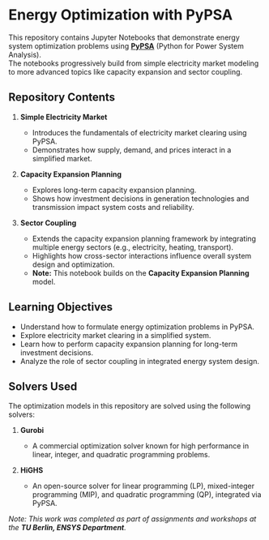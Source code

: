 # Energy Optimization with PyPSA

This repository contains Jupyter Notebooks that demonstrate energy system optimization problems using **[PyPSA](https://pypsa.org/)** (Python for Power System Analysis).  
The notebooks progressively build from simple electricity market modeling to more advanced topics like capacity expansion and sector coupling.

## Repository Contents

1. **Simple Electricity Market**  
   - Introduces the fundamentals of electricity market clearing using PyPSA.  
   - Demonstrates how supply, demand, and prices interact in a simplified market.

2. **Capacity Expansion Planning**  
   - Explores long-term capacity expansion planning.  
   - Shows how investment decisions in generation technologies and transmission impact system costs and reliability.

3. **Sector Coupling**  
   - Extends the capacity expansion planning framework by integrating multiple energy sectors (e.g., electricity, heating, transport).  
   - Highlights how cross-sector interactions influence overall system design and optimization.  
   - **Note:** This notebook builds on the **Capacity Expansion Planning** model.

## Learning Objectives

   - Understand how to formulate energy optimization problems in PyPSA.  
   - Explore electricity market clearing in a simplified system.  
   - Learn how to perform capacity expansion planning for long-term investment decisions.  
   - Analyze the role of sector coupling in integrated energy system design.

## Solvers Used

The optimization models in this repository are solved using the following solvers:

1. **Gurobi**  
   - A commercial optimization solver known for high performance in linear, integer, and quadratic programming problems.

2. **HiGHS**  
   - An open-source solver for linear programming (LP), mixed-integer programming (MIP), and quadratic programming (QP), integrated via PyPSA.

*Note: This work was completed as part of assignments and workshops at the **TU Berlin, ENSYS Department**.*
